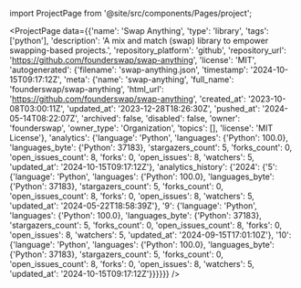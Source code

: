 
import ProjectPage from '@site/src/components/Pages/project';

<ProjectPage
    data={{'name': 'Swap Anything', 'type': 'library', 'tags': ['python'], 'description': 'A mix and match (swap) library to empower swapping-based projects.', 'repository_platform': 'github', 'repository_url': 'https://github.com/founderswap/swap-anything', 'license': 'MIT', 'autogenerated': {'filename': 'swap-anything.json', 'timestamp': '2024-10-15T09:17:12Z', 'meta': {'name': 'swap-anything', 'full_name': 'founderswap/swap-anything', 'html_url': 'https://github.com/founderswap/swap-anything', 'created_at': '2023-10-08T03:00:11Z', 'updated_at': '2023-12-28T18:26:30Z', 'pushed_at': '2024-05-14T08:22:07Z', 'archived': false, 'disabled': false, 'owner': 'founderswap', 'owner_type': 'Organization', 'topics': [], 'license': 'MIT License'}, 'analytics': {'language': 'Python', 'languages': {'Python': 100.0}, 'languages_byte': {'Python': 37183}, 'stargazers_count': 5, 'forks_count': 0, 'open_issues_count': 8, 'forks': 0, 'open_issues': 8, 'watchers': 5, 'updated_at': '2024-10-15T09:17:12Z'}, 'analytics_history': {'2024': {'5': {'language': 'Python', 'languages': {'Python': 100.0}, 'languages_byte': {'Python': 37183}, 'stargazers_count': 5, 'forks_count': 0, 'open_issues_count': 8, 'forks': 0, 'open_issues': 8, 'watchers': 5, 'updated_at': '2024-05-22T18:58:39Z'}, '9': {'language': 'Python', 'languages': {'Python': 100.0}, 'languages_byte': {'Python': 37183}, 'stargazers_count': 5, 'forks_count': 0, 'open_issues_count': 8, 'forks': 0, 'open_issues': 8, 'watchers': 5, 'updated_at': '2024-09-15T17:01:10Z'}, '10': {'language': 'Python', 'languages': {'Python': 100.0}, 'languages_byte': {'Python': 37183}, 'stargazers_count': 5, 'forks_count': 0, 'open_issues_count': 8, 'forks': 0, 'open_issues': 8, 'watchers': 5, 'updated_at': '2024-10-15T09:17:12Z'}}}}}}
/>
